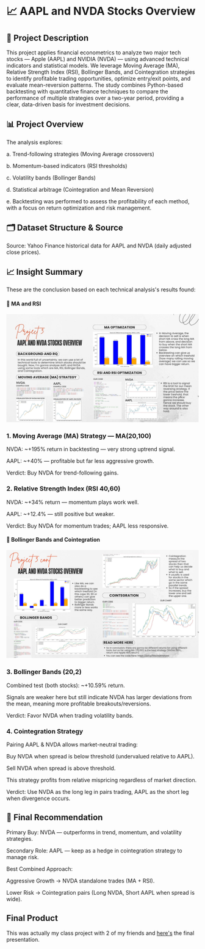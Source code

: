 # 📈 AAPL and NVDA Stocks Overview
## 📝 Project Description
This project applies financial econometrics to analyze two major tech stocks — Apple (AAPL) and NVIDIA (NVDA) — using advanced technical indicators and statistical models. We leverage Moving Average (MA), Relative Strength Index (RSI), Bollinger Bands, and Cointegration strategies to identify profitable trading opportunities, optimize entry/exit points, and evaluate mean-reversion patterns.
The study combines Python-based backtesting with quantitative finance techniques to compare the performance of multiple strategies over a two-year period, providing a clear, data-driven basis for investment decisions.

## 📊 Project Overview
The analysis explores:

a. Trend-following strategies (Moving Average crossovers)

b. Momentum-based indicators (RSI thresholds)

c. Volatility bands (Bollinger Bands)

d. Statistical arbitrage (Cointegration and Mean Reversion)

e. Backtesting was performed to assess the profitability of each method, with a focus on return optimization and risk management.

## 🗂 Dataset Structure & Source
Source: Yahoo Finance historical data for AAPL and NVDA (daily adjusted close prices).

## 📈 Insight Summary
These are the conclusion based on each technical analysis's results found:

#### 🔸 MA and RSI
![MA and RSI](https://github.com/trinitarn/Equity_Research_NVDA_AAPL/blob/main/First%20Photo.jpg)

### 1. Moving Average (MA) Strategy — MA(20,100)
NVDA: ~+195% return in backtesting — very strong uptrend signal.

AAPL: ~+40% — profitable but far less aggressive growth.

Verdict: Buy NVDA for trend-following gains.

### 2. Relative Strength Index (RSI 40,60)
NVDA: ~+34% return — momentum plays work well.

AAPL: ~+12.4% — still positive but weaker.

Verdict: Buy NVDA for momentum trades; AAPL less responsive.

#### 🔸 Bollinger Bands and Cointegration
![Bollinger Bands and Cointegration](https://github.com/trinitarn/Equity_Research_NVDA_AAPL/blob/main/Second%20Photo.jpg)

### 3. Bollinger Bands (20,2)
Combined test (both stocks): ~+10.59% return.

Signals are weaker here but still indicate NVDA has larger deviations from the mean, meaning more profitable breakouts/reversions.

Verdict: Favor NVDA when trading volatility bands.

### 4. Cointegration Strategy
Pairing AAPL & NVDA allows market-neutral trading:

Buy NVDA when spread is below threshold (undervalued relative to AAPL).

Sell NVDA when spread is above threshold.

This strategy profits from relative mispricing regardless of market direction.

Verdict: Use NVDA as the long leg in pairs trading, AAPL as the short leg when divergence occurs.

## 📌 Final Recommendation
Primary Buy: NVDA — outperforms in trend, momentum, and volatility strategies.

Secondary Role: AAPL — keep as a hedge in cointegration strategy to manage risk.

Best Combined Approach:

Aggressive Growth → NVDA standalone trades (MA + RSI).

Lower Risk → Cointegration pairs (Long NVDA, Short AAPL when spread is wide).

## Final Product

This was actually my class project with 2 of my friends and [here's](https://github.com/trinitarn/Equity_Research_NVDA_AAPL/blob/main/PPT%20Analyzing%20Stocks.pdf) the final presentation.
